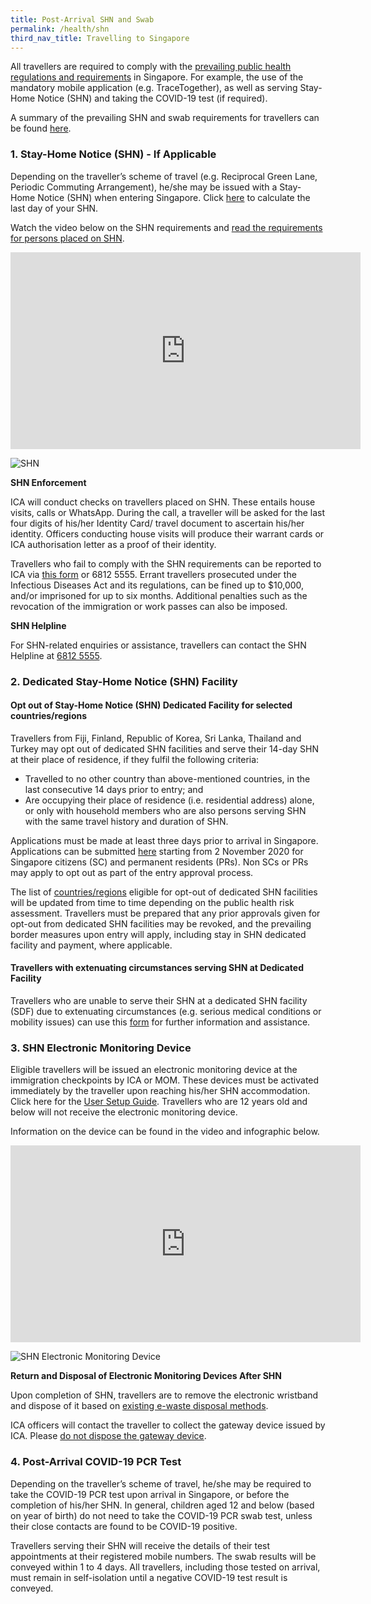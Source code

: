 ```yaml
---
title: Post-Arrival SHN and Swab
permalink: /health/shn
third_nav_title: Travelling to Singapore
---
```

All travellers are required to comply with the <a href="https://www.moh.gov.sg/covid-19" target="_blank"> prevailing public health regulations and requirements</a> in Singapore. For example, the use of the mandatory mobile application (e.g. TraceTogether), as well as serving Stay-Home Notice (SHN) and taking the COVID-19 test (if required).

A summary of the prevailing SHN and swab requirements for travellers can be found <a href="/files/SHN-and-swab-summary.pdf" target="_blank">here</a>.

### 1. Stay-Home Notice (SHN) - If Applicable

Depending on the traveller’s scheme of travel (e.g. Reciprocal Green Lane, Periodic Commuting Arrangement), he/she may be issued with a Stay-Home Notice (SHN) when entering Singapore. Click <a href="https://service2.mom.gov.sg/shn/shn-calculator/" target="_blank">here</a> to calculate the last day of your SHN.

Watch the video below on the SHN requirements and <a href="https://www.moh.gov.sg/docs/librariesprovider5/2019-ncov/moh-health-advisory-for-persons-issued-stay-home-notice-(170820)-(cleaned).pdf" target="_blank">read the requirements for persons placed on SHN</a>.

<iframe width="560" height="315" src="https://www.youtube.com/embed/6cgI5bfHpQ4" frameborder="0" allow="accelerometer; autoplay; clipboard-write; encrypted-media; gyroscope; picture-in-picture" allowfullscreen></iframe>

![SHN](/images/stayhomesg-infographics-2.png)

**SHN Enforcement**

ICA will conduct checks on travellers placed on SHN. These entails house visits, calls or WhatsApp. During the call, a traveller will be asked for the last four digits of his/her Identity Card/ travel document to ascertain his/her identity. Officers conducting house visits will produce their warrant cards or ICA authorisation letter as a proof of their identity.

Travellers who fail to comply with the SHN requirements can be reported to ICA via <a href="https://go.gov.sg/reportshnbreach" target="_blank">this form</a> or 6812 5555. Errant travellers prosecuted under the Infectious Diseases Act and its regulations, can be fined up to $10,000, and/or imprisoned for up to six months. Additional penalties such as the revocation of the immigration or work passes can also be imposed.

**SHN Helpline**

For SHN-related enquiries or assistance, travellers can contact the SHN Helpline at <u>6812 5555</u>.


### 2. Dedicated Stay-Home Notice (SHN) Facility

#### Opt out of Stay-Home Notice (SHN) Dedicated Facility for selected countries/regions

Travellers from Fiji, Finland, Republic of Korea, Sri Lanka, Thailand and Turkey may opt out of dedicated SHN facilities and serve their 14-day SHN at their place of residence, if they fulfil the following criteria:

- Travelled to no other country than above-mentioned countries, in the last consecutive 14 days prior to entry; and
- Are occupying their place of residence (i.e. residential address) alone, or only with household members who are also persons serving SHN with the same travel history and duration of SHN.

Applications must be made at least three days prior  to arrival in Singapore. Applications can be submitted [here](/sc-pr/opt-out/apply-now) starting from 2 November 2020 for Singapore citizens (SC) and permanent residents (PRs). Non SCs or PRs may apply to opt out as part of the entry approval process.

The list of [countries/regions](/files/SHN-and-swab-summary.pdf) eligible for opt-out of dedicated SHN facilities will be updated from time to time depending on the public health risk assessment. Travellers must be prepared that any prior approvals given for opt-out from dedicated SHN facilities may be revoked, and the prevailing border measures upon entry will apply, including stay in SHN dedicated facility and payment, where applicable.

#### Travellers with extenuating circumstances serving SHN at Dedicated Facility 

Travellers who are unable to serve their SHN at a dedicated SHN facility (SDF) due to extenuating circumstances (e.g. serious medical conditions or mobility issues) can use this [form](https://go.gov.sg/shnhotelneeds) for further information and assistance.

### 3. SHN Electronic Monitoring Device

Eligible travellers will be issued an electronic monitoring device at the immigration checkpoints by ICA or MOM. These devices must be activated immediately by the traveller upon reaching his/her SHN accommodation. Click here for the <a href="https://www.ica.gov.sg/docs/default-source/ica/covid-19/stayhomesg-user-setup-guide.pdf" target="_blank">User Setup Guide</a>. Travellers who are 12 years old and below will not receive the electronic monitoring device.

Information on the device can be found in the video and infographic below.

<iframe width="560" height="315" src="https://www.youtube.com/embed/zKhawlenncA" frameborder="0" allow="accelerometer; autoplay; clipboard-write; encrypted-media; gyroscope; picture-in-picture" allowfullscreen></iframe>

![SHN Electronic Monitoring Device](/images/stayhomesg-infographics-1.png)

**Return and Disposal of Electronic Monitoring Devices After SHN**

Upon completion of SHN, travellers are to remove the electronic wristband and dispose of it based on <a href="https://www.nea.gov.sg/our-services/waste-management/3r-programmes-and-resources/e-waste-management/where-to-recycle-e-waste" target="_blank">existing e-waste disposal methods</a>.

ICA officers will contact the traveller to collect the gateway device issued by ICA. Please <u>do not dispose the gateway device</u>.


### 4. Post-Arrival COVID-19 PCR Test
Depending on the traveller’s scheme of travel, he/she may be required to take the COVID-19 PCR test upon arrival in Singapore, or before the completion of his/her SHN. In general, children aged 12 and below (based on year of birth) do not need to take the COVID-19 PCR swab test, unless their close contacts are found to be COVID-19 positive.

Travellers serving their SHN will receive the details of their test appointments at their registered mobile numbers. The swab results will be conveyed within 1 to 4 days. All travellers, including those tested on arrival, must remain in self-isolation until a negative COVID-19 test result is conveyed.


